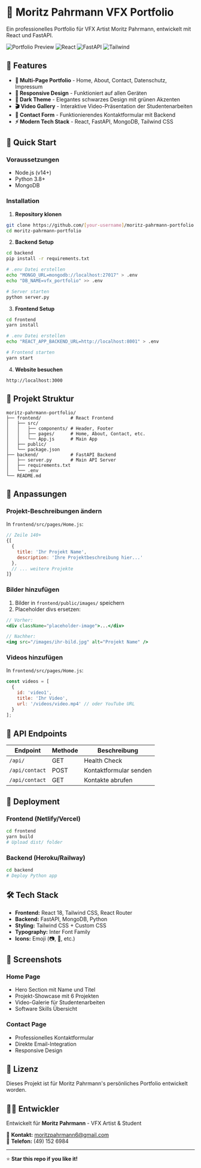 # 🎨 Moritz Pahrmann VFX Portfolio

Ein professionelles Portfolio für VFX Artist Moritz Pahrmann, entwickelt mit React und FastAPI.

![Portfolio Preview](https://img.shields.io/badge/Portfolio-VFX_Artist-green)
![React](https://img.shields.io/badge/React-18.2.0-blue)
![FastAPI](https://img.shields.io/badge/FastAPI-Latest-green)
![Tailwind](https://img.shields.io/badge/Tailwind-CSS-blue)

## 🌟 Features

- **🎯 Multi-Page Portfolio** - Home, About, Contact, Datenschutz, Impressum
- **📱 Responsive Design** - Funktioniert auf allen Geräten
- **🌙 Dark Theme** - Elegantes schwarzes Design mit grünen Akzenten
- **🎬 Video Gallery** - Interaktive Video-Präsentation der Studentenarbeiten
- **📧 Contact Form** - Funktionierendes Kontaktformular mit Backend
- **⚡ Modern Tech Stack** - React, FastAPI, MongoDB, Tailwind CSS

## 🚀 Quick Start

### Voraussetzungen
- Node.js (v14+)
- Python 3.8+
- MongoDB

### Installation

1. **Repository klonen**
```bash
git clone https://github.com/[your-username]/moritz-pahrmann-portfolio.git
cd moritz-pahrmann-portfolio
```

2. **Backend Setup**
```bash
cd backend
pip install -r requirements.txt

# .env Datei erstellen
echo "MONGO_URL=mongodb://localhost:27017" > .env
echo "DB_NAME=vfx_portfolio" >> .env

# Server starten
python server.py
```

3. **Frontend Setup**
```bash
cd frontend
yarn install

# .env Datei erstellen
echo "REACT_APP_BACKEND_URL=http://localhost:8001" > .env

# Frontend starten
yarn start
```

4. **Website besuchen**
```
http://localhost:3000
```

## 📁 Projekt Struktur

```
moritz-pahrmann-portfolio/
├── frontend/           # React Frontend
│   ├── src/
│   │   ├── components/ # Header, Footer
│   │   ├── pages/      # Home, About, Contact, etc.
│   │   └── App.js      # Main App
│   ├── public/
│   └── package.json
├── backend/            # FastAPI Backend
│   ├── server.py       # Main API Server
│   ├── requirements.txt
│   └── .env
└── README.md
```

## 🎨 Anpassungen

### Projekt-Beschreibungen ändern
In `frontend/src/pages/Home.js`:
```javascript
// Zeile 140+
{[
  { 
    title: 'Ihr Projekt Name',
    description: 'Ihre Projektbeschreibung hier...'
  },
  // ... weitere Projekte
]}
```

### Bilder hinzufügen
1. Bilder in `frontend/public/images/` speichern
2. Placeholder divs ersetzen:
```jsx
// Vorher:
<div className="placeholder-image">...</div>

// Nachher:
<img src="/images/ihr-bild.jpg" alt="Projekt Name" />
```

### Videos hinzufügen
In `frontend/src/pages/Home.js`:
```javascript
const videos = [
  { 
    id: 'video1', 
    title: 'Ihr Video', 
    url: '/videos/video.mp4' // oder YouTube URL
  }
];
```

## 🔧 API Endpoints

| Endpoint | Methode | Beschreibung |
|----------|---------|-------------|
| `/api/` | GET | Health Check |
| `/api/contact` | POST | Kontaktformular senden |
| `/api/contact` | GET | Kontakte abrufen |

## 🎯 Deployment

### Frontend (Netlify/Vercel)
```bash
cd frontend
yarn build
# Upload dist/ folder
```

### Backend (Heroku/Railway)
```bash
cd backend
# Deploy Python app
```

## 🛠️ Tech Stack

- **Frontend:** React 18, Tailwind CSS, React Router
- **Backend:** FastAPI, MongoDB, Python
- **Styling:** Tailwind CSS + Custom CSS
- **Typography:** Inter Font Family
- **Icons:** Emoji (📷, 📧, etc.)

## 📸 Screenshots

### Home Page
- Hero Section mit Name und Titel
- Projekt-Showcase mit 6 Projekten
- Video-Galerie für Studentenarbeiten
- Software Skills Übersicht

### Contact Page
- Professionelles Kontaktformular
- Direkte Email-Integration
- Responsive Design

## 📄 Lizenz

Dieses Projekt ist für Moritz Pahrmann's persönliches Portfolio entwickelt worden.

## 👨‍💻 Entwickler

Entwickelt für **Moritz Pahrmann** - VFX Artist & Student

📧 **Kontakt:** moritzpahrmann6@gmail.com  
📱 **Telefon:** (49) 152 6984

---

⭐ **Star this repo if you like it!**